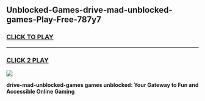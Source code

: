 
## Unblocked-Games-drive-mad-unblocked-games-Play-Free-787y7
<h3>
<a href="https://premium76.site?title=drive-mad-unblocked-games&ref=23A">CLICK TO PLAY</a></h3>
<hr>

<h3>
<a href="https://premium76.site?title=drive-mad-unblocked-games&ref=23A">CLICK 2 PLAY</a>
  
</h3>

<a href="https://premium76.site?title=drive-mad-unblocked-games&ref=23A"><img src="https://clearcache.store/games.png"></a>


**drive-mad-unblocked-games games unblocked: Your Gateway to Fun and Accessible Online Gaming**
